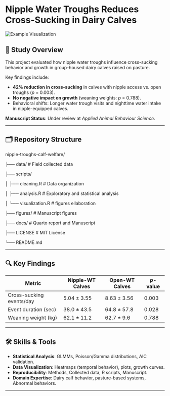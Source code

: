 # Nipple Water Troughs Reduces Cross-Sucking in Dairy Calves  

![Example Visualization](figures/Calves_water.png)

## 📜 Study Overview  
This project evaluated how nipple water troughs influence cross-sucking behavior and growth in group-housed dairy calves raised on pasture.

Key findings include:  
- **42% reduction in cross-sucking** in calves with nipple access vs. open troughs (*p* = 0.003).  
- **No negative impact on growth** (weaning weights: *p* = 0.788).  
- Behavioral shifts: Longer water trough visits and nighttime water intake in nipple-equipped calves.  

**Manuscript Status**: Under review at *Applied Animal Behaviour Science*.  

---

## 🗂️ Repository Structure 
nipple-troughs-calf-welfare/

├── data/                 # Field collected data

├── scripts/

│   ├── cleaning.R        # Data organization

│   ├── analysis.R        # Exploratory and statistical analysis

│   └── visualization.R   # figures ellaboration

├── figures/              # Manuscript figures

├── docs/                 # Quarto report and Manuscript

├── LICENSE               # MIT License

└── README.md

---

## 🔍 Key Findings  
| Metric               | Nipple-WT Calves | Open-WT Calves | *p*-value |  
|-----------------------|------------------|----------------|-----------|  
| Cross-sucking events/day | 5.04 ± 3.55     | 8.63 ± 3.56    | 0.003     |  
| Event duration (sec)  | 38.0 ± 43.5      | 64.8 ± 57.8    | 0.028     |  
| Weaning weight (kg)   | 62.1 ± 11.2      | 62.7 ± 9.6     | 0.788     |  

---

## 🛠️ Skills & Tools
- **Statistical Analysis**: GLMMs, Poisson/Gamma distributions, AIC validation. 
- **Data Visualization**: Heatmaps (temporal behavior), plots, growth curves.
- **Reproducibility**: Methods, Collected data, R scripts, Manuscript.
- **Domain Expertise**: Dairy calf behavior, pasture-based systems, Abnormal behaviors.

---
